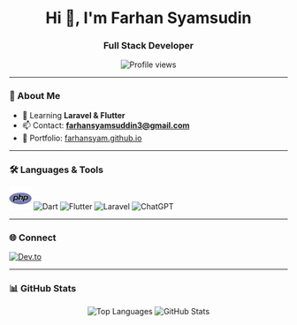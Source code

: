 <h1 align="center">Hi 👋, I'm Farhan Syamsudin</h1>
<h3 align="center">Full Stack Developer</h3>

<p align="center">
  <img src="https://komarev.com/ghpvc/?username=farhansyam&label=Profile%20views&color=0e75b6&style=flat" alt="Profile views" />
</p>

---

### 🚀 About Me
- 🌱 Learning **Laravel & Flutter**  
- 📫 Contact: **farhansyamsuddin3@gmail.com**  
- 📄 Portfolio: [farhansyam.github.io](https://farhansyam.github.io)  

---

### 🛠️ Languages & Tools
<p align="left">
  <img src="https://raw.githubusercontent.com/devicons/devicon/master/icons/php/php-original.svg" alt="PHP" width="40" height="40"/>
  <img src="https://www.vectorlogo.zone/logos/dartlang/dartlang-icon.svg" alt="Dart" width="40" height="40"/>
  <img src="https://www.vectorlogo.zone/logos/flutterio/flutterio-icon.svg" alt="Flutter" width="40" height="40"/>
  <img src="https://static.cdnlogo.com/logos/l/56/laravel-wordmark.svg" alt="Laravel" width="40" height="40"/>

  <img src="https://upload.wikimedia.org/wikipedia/commons/0/04/ChatGPT_logo.svg" alt="ChatGPT" width="40" height="40"/>
</p>

---

### 🌐 Connect
<p align="left">
  <a href="https://dev.to/farhansyam"><img src="https://raw.githubusercontent.com/rahuldkjain/github-profile-readme-generator/master/src/images/icons/Social/devto.svg" alt="Dev.to" height="30"/></a>
</p>

---

### 📊 GitHub Stats
<p align="center">
  <img src="https://github-readme-stats.vercel.app/api/top-langs?username=farhansyam&layout=compact" alt="Top Languages"/>
  <img src="https://github-readme-stats.vercel.app/api?username=farhansyam&show_icons=true" alt="GitHub Stats"/>
</p>
